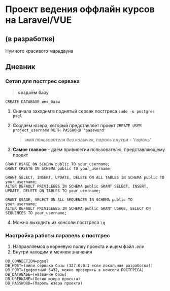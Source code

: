# Проект ведения оффлайн курсов на Laravel/VUE

## (в разработке)
Нумного красивого маркдауна
## Дневник

### Сетап для постгрес сервака

>**создаём базу** 

`CREATE DATABASE имя_базы`

1. Сначала заходим в поднятый сервак постгреса 
    `sudo -u postgres psql`

2. Создаём юзера, который представляет проект 
    `CREATE USER project_username WITH PASSWORD 'password'`
    >*имя пользователя без кавычек, пароль внутри - 'пароль'*

3. **Самое главное** - даём привилегии пользователю, представляющему проект
```
GRANT USAGE ON SCHEMA public TO your_username;
GRANT CREATE ON SCHEMA public TO your_username;

GRANT SELECT, INSERT, UPDATE, DELETE ON ALL TABLES IN SCHEMA public TO your_username;
ALTER DEFAULT PRIVILEGES IN SCHEMA public GRANT SELECT, INSERT, UPDATE, DELETE ON TABLES TO your_username;

GRANT USAGE, SELECT ON ALL SEQUENCES IN SCHEMA public TO your_username;
ALTER DEFAULT PRIVILEGES IN SCHEMA public GRANT USAGE, SELECT ON SEQUENCES TO your_username;
```
4. Можно выходить из консоли постгреса
`\q`

### Настройка работы ларавель с постгрес

1. Направляемся в корневую попку проекта и ищем файл *.env*
2. Внутри находим и меняем значения
```    
DB_CONNECTION=pgsql
DB_HOST=(айпи сервака базы (127.0.0.1 если локальная разработка))
DB_PORT=(дефолтный 5432, можно проверить в консоли ПОСТГРЕСА)
DB_DATABASE=(название базы)
DB_USERNAME=(Логин юзера проекта)
DB_PASSWORD=(Пароль юзера проекта) 
```
